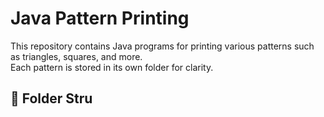 # Java Pattern Printing

This repository contains Java programs for printing various patterns such as triangles, squares, and more.  
Each pattern is stored in its own folder for clarity.

## 📂 Folder Stru
